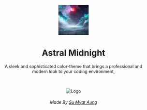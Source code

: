 <div align="center">
  <img alt="Logo" src="https://raw.githubusercontent.com/sumyat-aung/astral-midnight-vscode-theme/main/astral-midnight.png" width="100" />
</div>
<h1 align="center">
    Astral Midnight 
</h1>
<p align="center">
   A sleek and sophisticated color-theme that brings a professional and modern look to your coding environment, 
</p>
<br />
<br />
  
 
 <div align="center">
  <img alt="Logo" src="https://user-images.githubusercontent.com/108873224/204333286-933d52ca-91f2-4d94-8266-944bdbe9628d.png" width="100" />
  <h6>  Made By <a href="https://github.com/sumyat-aung/">Su Myat Aung</a></h1>
</div>
